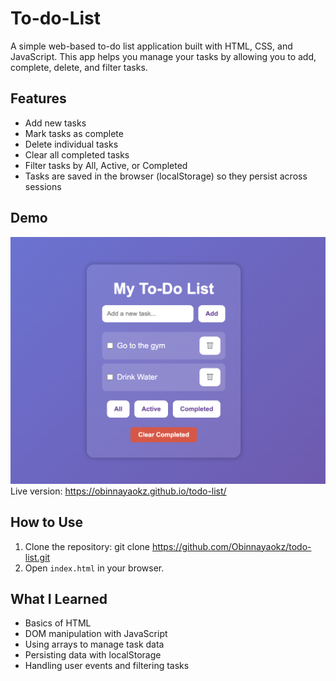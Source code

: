 # To-do-List
A simple web-based to-do list application built with HTML, CSS, and JavaScript. 
This app helps you manage your tasks by allowing you to add, complete, delete, and filter tasks.

## Features
- Add new tasks
- Mark tasks as complete
- Delete individual tasks
- Clear all completed tasks
- Filter tasks by All, Active, or Completed
- Tasks are saved in the browser (localStorage) so they persist across sessions

## Demo
![To-Do List App Screenshot](To-do_List.png)
Live version: https://obinnayaokz.github.io/todo-list/


## How to Use
1. Clone the repository:
   git clone https://github.com/Obinnayaokz/todo-list.git
2. Open `index.html` in your browser.

## What I Learned
- Basics of HTML
- DOM manipulation with JavaScript
- Using arrays to manage task data
- Persisting data with localStorage
- Handling user events and filtering tasks
